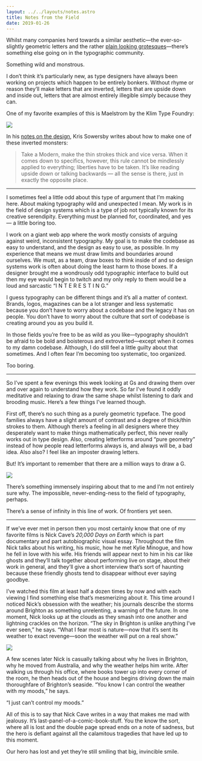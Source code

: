 ```yaml
---
layout: ../../layouts/notes.astro
title: Notes from the Field
date: 2019-01-26
---
```


Whilst many companies herd towards a similar aesthetic—the ever-so-slightly geometric letters and the rather [plain looking grotesques](https://ohnotype.co/blog/everybody-fall-in-line)—there’s something else going on in the typographic community.

Something wild and monstrous.

I don’t think it’s particularly new, as type designers have always been working on projects which happen to be entirely bonkers. Without rhyme or reason they’ll make letters that are inverted, letters that are upside down and inside out, letters that are almost entirely illegible simply because they can.

One of my favorite examples of this is Maelstrom by the Klim Type Foundry:

![](https://buttondown.s3.us-west-2.amazonaws.com/images/9b6983d7-6fd7-4436-a48b-9c7b391b2ddc.png)

In his [notes on the design](https://klim.co.nz/blog/maelstrom-design-information/), Kris Sowersby writes about how to make one of these inverted monsters:

> Take a Modern, make the thin strokes thick and vice versa. When it comes down to specifics, however, this rule cannot be mindlessly applied to everything; liberties have to be taken. It’s like reading upside down or talking backwards — all the sense is there, just in exactly the opposite place.

---

I sometimes feel a little odd about this type of argument that I’m making here. About making typography wild and unexpected I mean. My work is in the field of design systems which is a type of job not typically known for its creative serendipity. Everything must be planned for, coordinated, and yes — a little boring too.

I work on a giant web app where the work mostly consists of arguing against weird, inconsistent typography. My goal is to make the codebase as easy to understand, and the design as easy to use, as possible. In my experience that means we must draw limits and boundaries around ourselves. We must, as a team, draw boxes to think inside of and so design systems work is often about doing the least harm to those boxes. If a designer brought me a wondrously odd typographic interface to build out then my eye would begin to twitch and my only reply to them would be a loud and sarcastic “I N T E R E S T I N G.”

I guess typography can be different things and it’s all a matter of context. Brands, logos, magazines can be a lot stranger and less systematic because you don’t have to worry about a codebase and the legacy it has on people. You don’t have to worry about the culture that sort of codebase is creating around you as you build it.

In those fields you’re free to be as wild as you like—typography shouldn’t be afraid to be bold and boisterous and extroverted—except when it comes to my damn codebase. Although, I do still feel a little guilty about that sometimes. And I often fear I’m becoming too systematic, too organized.

Too boring.

---

So I’ve spent a few evenings this week looking at Gs and drawing them over and over again to understand how they work. So far I’ve found it oddly meditative and relaxing to draw the same shape whilst listening to dark and brooding music. Here’s a few things I’ve learned though.

First off, there’s no such thing as a purely geometric typeface. The good families always have a slight amount of contrast and a degree of thick/thin strokes to them. Although there’s a feeling in all designers where they desperately want to make things mathematically perfect, this never really works out in type design. Also, creating letterforms around “pure geometry” instead of how people read letterforms always is, and always will be, a bad idea. Also also? I feel like an imposter drawing letters.

But! It’s important to remember that there are a million ways to draw a G.

![](https://buttondown.s3.us-west-2.amazonaws.com/images/999ca6d5-4b96-4c4d-ae7b-bead40782366.png)

There’s something immensely inspiring about that to me and I’m not entirely sure why. The impossible, never-ending-ness to the field of typography, perhaps.

There’s a sense of infinity in this line of work. Of frontiers yet seen.

---

If we’ve ever met in person then you most certainly know that one of my favorite films is Nick Cave’s _20,000 Days on Earth_ which is part documentary and part autobiographic visual essay. Throughout the film Nick talks about his writing, his music, how he met Kylie Minogue, and how he fell in love with his wife. His friends will appear next to him in his car like ghosts and they’ll talk together about performing live on stage, about their work in general, and they’ll give a short interview that’s sort of haunting because these friendly ghosts tend to disappear without ever saying goodbye.

I’ve watched this film at least half a dozen times by now and with each viewing I find something else that’s mesmerizing about it. This time around I noticed Nick’s obsession with the weather; his journals describe the storms around Brighton as something unrelenting, a warning of the future. In one moment, Nick looks up at the clouds as they smash into one another and lightning crackles on the horizon. “The sky in Brighton is unlike anything I’ve ever seen,” he says. “What I fear most is nature—now that it’s sent its weather to exact revenge—soon the weather will put on a real show.”

![](https://buttondown.s3.us-west-2.amazonaws.com/images/c450ff19-8c83-4b6c-ba44-f228f5adcf46.jpg)

A few scenes later Nick is casually talking about why he lives in Brighton, why he moved from Australia, and why the weather helps him write. After walking us through his office, where books tower up into every corner of the room, he then heads out of the house and begins driving down the main thoroughfare of Brighton’s seaside. “You know I can control the weather with my moods,” he says.

“I just can’t control my moods.”

All of this is to say that Nick Cave writes in a way that makes me mad with jealousy. It’s last-panel-of-a-comic-book-stuff. You the know the sort, where all is lost and the double page spread ends on a note of sadness, but the hero is defiant against all the calamitous tragedies that have led up to this moment.

Our hero has lost and yet they’re still smiling that big, invincible smile.
